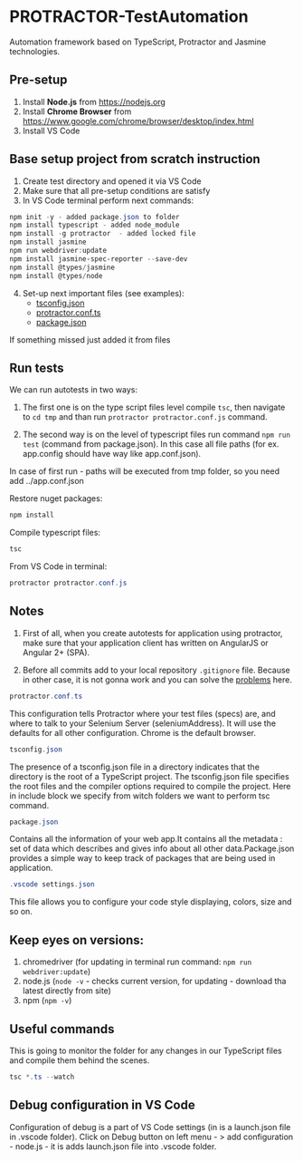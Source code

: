 # PROTRACTOR-TestAutomation

Automation framework based on TypeScript, Protractor and Jasmine technologies.

## Pre-setup

1. Install **Node.js** from <https://nodejs.org>
2. Install **Chrome Browser** from <https://www.google.com/chrome/browser/desktop/index.html>
3. Install VS Code

## Base setup project from scratch instruction

1. Create test directory and opened it via VS Code
2. Make sure that all pre-setup conditions are satisfy
3. In VS Code terminal perform next commands:
  
```powershell
npm init -y - added package.json to folder
npm install typescript - added node_module
npm install -g protractor  - added locked file
npm install jasmine
npm run webdriver:update
npm install jasmine-spec-reporter --save-dev
npm install @types/jasmine
npm install @types/node
```

4. Set-up next important files (see examples):
   - [tsconfig.json](tsconfig.json)
   - [protractor.conf.ts](protractor.conf.ts)
   - [package.json](package.json)

If something missed just added it from files

## Run tests

We can run autotests in two ways:

1. The first one is on the type script files level compile `tsc`, then navigate to `cd tmp` and than run `protractor protractor.conf.js` command.

2. The second way is on the level of typescript files run command `npm run test` (command from package.json). In this case all file paths (for ex. app.config should have way like app.conf.json).

In case of first run - paths will be executed from tmp folder, so you need add ../app.conf.json

Restore nuget packages:

```powershell
npm install
```

Compile typescript files:

```powershell
tsc
```

From VS Code in terminal:

```powershell
protractor protractor.conf.js
```

## Notes

1. First of all, when you create autotests for application using protractor, make sure that your application client has written on AngularJS or Angular 2+ (SPA).

2. Before all commits add to your local repository `.gitignore` file. Because in other case, it is not gonna work and you can solve the [problems](https://www.git-tower.com/learn/git/faq/ignore-tracked-files-in-git) here.

```powershell
protractor.conf.ts
```

This configuration tells Protractor where your test files (specs) are, and where to talk to your Selenium Server (seleniumAddress). It will use the defaults for all other configuration. Chrome is the default browser.

```powershell
tsconfig.json
```

The presence of a tsconfig.json file in a directory indicates that the directory is the root of a TypeScript project. The tsconfig.json file specifies the root files and the compiler options required to compile the project.
Here in include block we specify from witch folders we want to perform tsc command.

```powershell
package.json
```

Contains all the information of your web app.It contains all the metadata : set of data which describes and gives info about all other data.Package.json provides a simple way to keep track of packages that are being used in application.

```powershell
.vscode settings.json
```

This file allows you to configure your code style displaying, colors, size and so on.

## Keep eyes on versions:

1. chromedriver (for updating in terminal run command: `npm run webdriver:update`)
2. node.js (`node -v` - checks current version, for updating - download tha latest directly from site)
3. npm (`npm -v`)

## Useful commands

This is going to monitor the folder for any changes in our TypeScript files and compile them behind the scenes.

```powershell
tsc *.ts --watch
```

## Debug configuration in VS Code

Configuration of debug is a part of VS Code settings (in is a launch.json file in .vscode folder). Click on Debug button on left menu - > add configuration - node.js - it is adds launch.json file into .vscode folder.